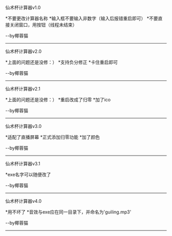 仙术杯计算器v1.0

*不要更改计算器名称
*输入框不要输入非数字（输入后报错重启即可）
*不要直接关闭窗口，用按钮（线程未结束）

--by椰蓉猫

---------------------------------------------

仙术杯计算器v2.0

*上面的问题还是没修：）
*支持负分修正
*卡住重启即可

--by椰蓉猫

---------------------------------------------

仙术杯计算器v2.1

*上面的问题还是没修：）
*重启改成了归零
*加了ico

--by椰蓉猫

---------------------------------------------

仙术杯计算器v3.0

*适配了直播屏幕
*正式添加归零功能
*加了颜色

--by椰蓉猫

---------------------------------------------

仙术杯计算器v3.1

*exe名字可以随便改了

--by椰蓉猫

---------------------------------------------

仙术杯计算器v4.0

*用不坏了
*音效与exe应在同一目录下，并命名为'guiling.mp3'

--by椰蓉猫

---------------------------------------------



